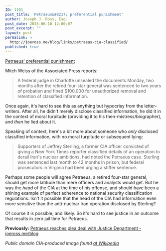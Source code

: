 ```yaml
---
ID: 1101
post_title: 'Petraeus&#8217; preferential punishment'
author: Joseph J. Ross, Esq.
post_date: 2015-06-10 12:00:07
post_excerpt: ""
layout: post
permalink: >
  http://joeross.me/blog/links/petraeus-cia-classified/
published: true
---
```

[Petraeus' preferential punishment](http://bigstory.ap.org/article/247dcf408c5d4632b63e0a16615a4ca7/judge-unseals-letters-support-filed-petraeus-case)

Mitch Weiss of the Associated Press reports:

> A federal judge in Charlotte unsealed the documents Monday, two months after the retired four-star general was sentenced to two years of probation and fined $100,000 for unauthorized removal and retention of classified information.

Once again, it's hard to see this as anything but hypocrisy from the letter-writers. After all, he didn't merely disclose classified information, he did it in the context of moral turpitude (providing it to his then-mistress/biographer), and *then* he lied about it. 

Speaking of context, here's a bit more about someone who *only* disclosed classified information, with no moral turpitude or subsequent lying:

> Supporters of Jeffrey Sterling, a former CIA officer convicted of giving a New York Times reporter classified details of an operation to derail Iran's nuclear ambitions, had noted the Petraeus case. Sterling was sentenced last month to 42 months in prison, but federal prosecutors in Virginia had been urging a stiffer sentence.

Perhaps some people will agree Petraeus, a retired four-star general, should get more latitude than mere officers and analysts would get. But he was the *head* of the CIA at the time of his offense, and should have been a shining example of perfect adherence to national security classification regulations. Isn't it possible that the head of the CIA had information even more sensitive than the anti-nuclear Iran operation disclosed by Sterling?

Of course it is possible, and likely. So it's hard to see justice in an outcome that results in zero jail time for Petraeus. 

**Previously:** [Petraeus reaches plea deal with Justice Department - joeross.me/blog](http://joeross.me/blog/links/petraeus-reaches-plea-deal-with-justice-department/)

*Public domain CIA-produced image found [at Wikipedia](http://en.wikipedia.org/wiki/File:DCIA_David_Petraeus.jpg)*